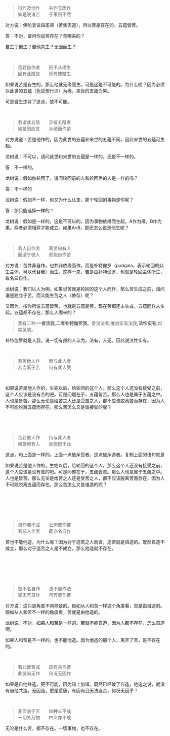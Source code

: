 <blockquote>自作及他作　　共作无因作<br>如是说诸苦　　于果则不然　</blockquote><p>对方说：佛陀宣说四圣谛（苦集灭道），所以苦是存在的。五蕴皆苦。</p><p>答：不对，请问你说苦存在？苦哪来的？</p><p>自生？他生？自他共生？无因而生？</p><p><br></p><blockquote>苦若自作者　　则不从缘生<br>因有此陰故　　而有彼陰生　</blockquote><p>如果说苦是自生的，那么他就无缘而生。可是这是不可能的。为什么呢？因为必须以此世的五蕴（色受想行识）为缘，来世的五蕴为果。</p><p>可是自生违背了这点，故不可能。</p><p><br></p><blockquote>若谓此五陰　　异彼五陰者<br>如是则应言　　从他而作苦　</blockquote><p>对方说道：苦是他作的，因为此世的五蕴和来世的五蕴不同，因此来世的五蕴可生起。</p><p>龙树说：不可以，请问此世和来世的五蕴是一样的，还是不一样的。</p><p>答：不一样的。</p><p>龙树说：假如你轮回了，请问轮回前的人和轮回后的人是一样的吗？</p><p>答：不一样的</p><p>龙树说：假如不一样，你又为什么认定，那个轮回的事物是你呢？</p><p>答：那只能选择一样的？</p><p>龙树说：假如是一样的，这是不可以的。因为事物依缘而生起，A作为缘，B作为果。两者必须相异才能成立。如果A=B，那还怎么说是他生呢？</p><p><br></p><blockquote>若人自作苦　　离苦何有人<br>而谓于彼人　　而能自作苦　</blockquote><p>对方说：苦并非自作，也并非依缘而作，而是补特伽罗（pudgala，表示轮回的众生主体，可以代替我）而生。这样一来，苦是由补特伽罗，也就是轮回主体所生，故名曰自作。</p><p>龙树说：我们以人为例。如果说苦就是轮回的这个人而作，那么苦生成之前，请问谁是独立于苦，而又能生苦之人（依存）呢？</p><p>又因为，按你所说五蕴皆苦，也就是五蕴是苦。现在苦都还未生成，五蕴同样未生起。五蕴都不存在，那么人哪来的？</p><blockquote>我有二种:<b>一者法我,二者补特伽罗我</b>。善说法者,唯说实有法我<b>,法性实有</b>,如实见故。</blockquote><p>补特伽罗就是人我，说一切有部的人认为，法有，人无。因此说法性实有。</p><p><br></p><blockquote>若苦他人作　　而与此人者<br>若当离于苦　　何有此人受　</blockquote><p><br></p><p>如果说苦是他人作的，生完以后，给轮回的这个人。那么这个人还没有接受之前，这个人应该是没有苦的吧。可是问题在于，五蕴皆苦。那么人也是属于五蕴之中。人也是皆苦。那么无论是给苦之人还是受苦之人，都不应该脱离苦而存在，因为人不可能脱离五蕴而存在。那么苦怎么又是谁接受的呢？</p><p><br></p><p><br></p><blockquote>苦若彼人作　　持与此人者<br>离苦何有人　　而能授于此　</blockquote><p>这点，和上面是一样的。上面一点破斥受者，这点破斥造者。复制上面的语句就是</p><p>如果说苦是他人作的，生完以后，给轮回的这个人。那么这个人还没有接受之前，这个人应该是没有苦的吧。可是问题在于，五蕴皆苦。那么人也是属于五蕴之中。人也是皆苦。那么无论是给苦之人还是受苦之人，都不应该脱离苦而存在，因为人不可能脱离五蕴而存在。那么苦怎么又是谁造的呢？</p><p><br></p><p><br></p><p><br></p><blockquote>自作若不成　　云何彼作苦<br>若彼人作苦　　即亦名自作　</blockquote><p>苦也不能他造，为什么呢？因为对于造苦之人而言，造苦就是自造的。既然自造不成立，那么对于造苦之人是不成立。那么他造就不存在。</p><p><br></p><p><br></p><p><br></p><blockquote>苦不名自作　　法不自作法<br>彼无有自体　　何有彼作苦　</blockquote><p>对方说：这只是角度不同导致的。假如从人和苦一样这个角度看，苦是由自造的。假如从人和苦不一样的角度看，苦就是由他造的。</p><p>龙树说：不对，如果人和苦是一样的。苦就不能自造，因为人都不存在，怎么自造啊。</p><p>如果人和苦是不一样的，也不能他造。因为他造的那个人，离开了苦，是不存在的。</p><p><br></p><blockquote>若此彼苦成　　应有共作苦<br>此彼尚无作　　何况无因作　</blockquote><p>如果是自他共造，更不可能，因为错上加错。既然已经破了自造，他造之说，就没有自他共造。无因造，更是荒唐，有因尚且无法造苦，何况无因乎？</p><p><br></p><blockquote>非但说于苦　　四种义不成<br>一切外万物　　四义亦不成　</blockquote><p>无论是什么苦，都不存在。一切事物，也不存在。</p><p></p>